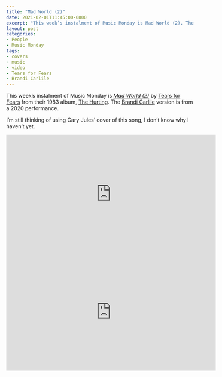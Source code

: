 ```yaml
---
title: "Mad World (2)"
date: 2021-02-01T11:45:00-0800
excerpt: "This week’s instalment of Music Monday is Mad World (2). The 1983 Tears for Fears original and a 2020 cover by Brandi Carlile."
layout: post
categories:
- People
- Music Monday
tags:
- covers
- music
- video
- Tears for Fears
- Brandi Carlile
---
```

This week’s instalment of Music Monday is [_Mad World (2)_](https://en.wikipedia.org/wiki/Mad_World) by
[Tears for Fears](http://tearsforfears.com/) from their 1983 album,
[The Hurting](https://en.wikipedia.org/wiki/The_Hurting). The [Brandi Carlile](http://www.brandicarlile.com/)
version is from a 2020 performance.

I’m still thinking of using Gary Jules’ cover of this song, I don’t know why I haven’t yet.

<div class="video-container">
<iframe width="560" height="315" src="https://www.youtube.com/embed/SFsHSHE-iJQ" frameborder="0" allowfullscreen title="Video: Mad World (2) by Tears for Fears"></iframe>
</div>

<div class="video-container">
<iframe width="560" height="315" src="https://www.youtube.com/embed/aitDOz-f-dg" frameborder="0" allowfullscreen title="Video: Mad World (2) by Brandi Carlile"></iframe>
</div>
